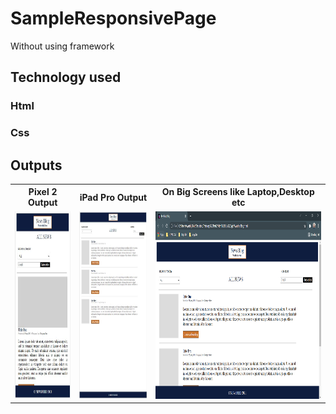 # SampleResponsivePage
Without using framework
## Technology used 
### Html
### Css

## Outputs
<table>
  <th>Pixel 2 Output</th>
  <th>iPad Pro Output</th>
  <th>On Big Screens like Laptop,Desktop etc</th>
  <tr>
    <td>
<img src="https://github.com/dixitji99/SampleResponsivePage/blob/main/pixel%202.JPG" height="300px" width="auto">
    </td>
    <td>
      <img src="https://github.com/dixitji99/SampleResponsivePage/blob/main/ipad.JPG" height="300px" width="auto">
    </td>
    <td>
      <img src="https://github.com/dixitji99/SampleResponsivePage/blob/main/On%20big%20screen1.png" height="300px" width="auto">
    </td>
  </tr>
  </table>
